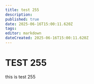 ```yaml
---
title: test 255
description: 
published: true
date: 2025-06-16T15:00:11.620Z
tags: 
editor: markdown
dateCreated: 2025-06-16T15:00:11.620Z
---
```


# TEST 255
this is test 255
